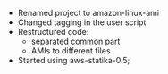 * Renamed project to amazon-linux-ami
* Changed tagging in the user script
* Restructured code:
  + separated common part
  + AMIs to different files
* Started using aws-statika-0.5;
